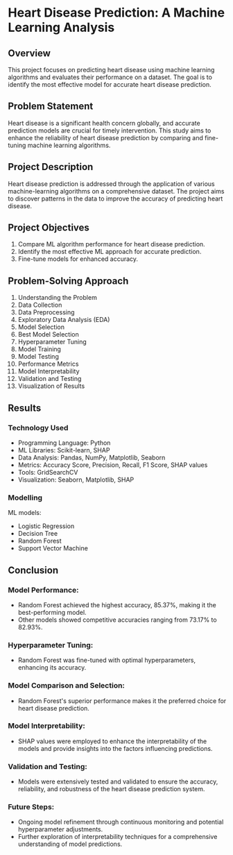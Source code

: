 # Heart Disease Prediction: A Machine Learning Analysis


## Overview

This project focuses on predicting heart disease using machine learning algorithms and evaluates their performance on a dataset. The goal is to identify the most effective model for accurate heart disease prediction.

## Problem Statement

Heart disease is a significant health concern globally, and accurate prediction models are crucial for timely intervention. This study aims to enhance the reliability of heart disease prediction by comparing and fine-tuning machine learning algorithms.

## Project Description

Heart disease prediction is addressed through the application of various machine-learning algorithms on a comprehensive dataset. The project aims to discover patterns in the data to improve the accuracy of predicting heart disease.

## Project Objectives

1. Compare ML algorithm performance for heart disease prediction.
2. Identify the most effective ML approach for accurate prediction.
3. Fine-tune models for enhanced accuracy.

## Problem-Solving Approach

1. Understanding the Problem
2. Data Collection
3. Data Preprocessing
4. Exploratory Data Analysis (EDA)
5. Model Selection
6. Best Model Selection
7. Hyperparameter Tuning
8. Model Training
9. Model Testing
10. Performance Metrics
11. Model Interpretability
12. Validation and Testing
13. Visualization of Results

## Results

### Technology Used

- Programming Language: Python
- ML Libraries: Scikit-learn, SHAP
- Data Analysis: Pandas, NumPy, Matplotlib, Seaborn
- Metrics: Accuracy Score, Precision, Recall, F1 Score, SHAP values
- Tools: GridSearchCV
- Visualization: Seaborn, Matplotlib, SHAP

### Modelling

ML models:

- Logistic Regression
- Decision Tree
- Random Forest
- Support Vector Machine

## Conclusion

### Model Performance:

- Random Forest achieved the highest accuracy, 85.37%, making it the best-performing model.
- Other models showed competitive accuracies ranging from 73.17% to 82.93%.

### Hyperparameter Tuning:

- Random Forest was fine-tuned with optimal hyperparameters, enhancing its accuracy.

### Model Comparison and Selection:

- Random Forest's superior performance makes it the preferred choice for heart disease prediction.

### Model Interpretability:

- SHAP values were employed to enhance the interpretability of the models and provide insights into the factors influencing predictions.

### Validation and Testing:

- Models were extensively tested and validated to ensure the accuracy, reliability, and robustness of the heart disease prediction system.

### Future Steps:

- Ongoing model refinement through continuous monitoring and potential hyperparameter adjustments.
- Further exploration of interpretability techniques for a comprehensive understanding of model predictions.
